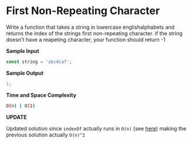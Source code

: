 # First Non-Repeating Character

Write a function that takes a string in lowercase englishalphabets and
returns the index of the strings first non-repeating character.
if the string doesn't have a reapeting character, your function should return -1

**Sample Input**

```javascript
const string = 'abcdcaf';
```

**Sample Output**

```javascript
1;
```

**Time and Space Complexity**

```bash
O(n) | O(1)
```

**UPDATE**

Updated solution since `indexOf` actually runs in `O(n)` (see [here](https://stackoverflow.com/questions/19287033/what-is-the-time-complexity-of-javascripts-array-indexof)) making the previous solution actually `O(n)^2`
